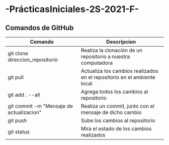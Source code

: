 # -PrácticasIniciales-2S-2021-F-
## Comandos de GitHub
| Comando | Descripcion	|
|---------|-------------|
| git clone direccion_repositorio | Realiza la clonación de un repositorio a nuestra computadora |
| git pull | Actualiza los cambios realizados en el repositorio en el ambiente local |
| git add . --all | Agrega todos los cambios al repositorio |
| git commit -m "Mensaje de actualizacion" | Realiza un commit, junto con el mensaje de dicho cambio |
| git push | Sube los cambios al repositorio |
| git status | Mira el estado de los cambios realizados |
